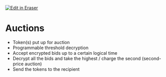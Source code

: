 <p><a target="_blank" href="https://app.eraser.io/workspace/HH4KhMCNdsW8DKREfVKv" id="edit-in-eraser-github-link"><img alt="Edit in Eraser" src="https://firebasestorage.googleapis.com/v0/b/second-petal-295822.appspot.com/o/images%2Fgithub%2FOpen%20in%20Eraser.svg?alt=media&amp;token=968381c8-a7e7-472a-8ed6-4a6626da5501"></a></p>

# Auctions
- Token(s) put up for auction
- Programmable threshold decryption
- Accept encrypted bids up to a certain logical time
- Decrypt all the bids and take the highest / charge the second (second-price auction)
- Send the tokens to the recipient



<!--- Eraser file: https://app.eraser.io/workspace/HH4KhMCNdsW8DKREfVKv --->